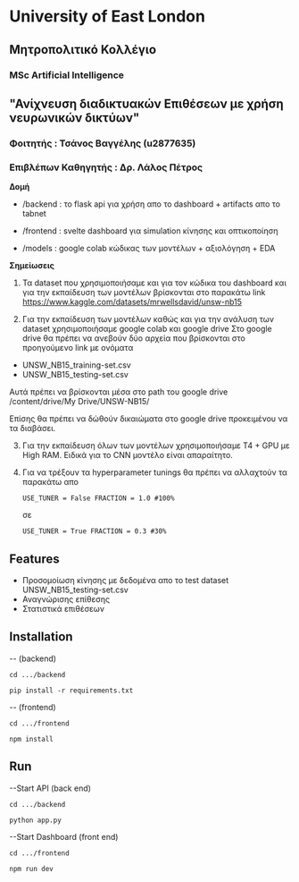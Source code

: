 # University of East London

## Μητροπολιτικό Κολλέγιο

### MSc Artificial Intelligence

## "Ανίχνευση διαδικτυακών Επιθέσεων με χρήση νευρωνικών δικτύων"



### Φοιτητής : Τσάνος Βαγγέλης (u2877635)
### Επιβλέπων Καθηγητής : Δρ. Λάλος Πέτρος



**Δομή**
 -  /backend  : το flask api για χρήση απο το dashboard + artifacts απο το tabnet
 
 -  /frontend : svelte dashboard για simulation κίνησης και οπτικοποίηση
 
 -  /models   : google colab κώδικας των μοντέλων + αξιολόγηση + EDA


**Σημείωσεις**
1. Τα dataset που χρησιμοποιήσαμε και για τον κώδικα του dashboard και για την εκπαίδευση των μοντέλων βρίσκονται στο παρακάτω link 
https://www.kaggle.com/datasets/mrwellsdavid/unsw-nb15 

2. Για την εκπαίδευση των μοντέλων καθώς και για την ανάλυση των dataset χρησιμοποιήσαμε google colab και google drive
Στο google drive θα πρέπει να ανεβούν δύο αρχεία που βρίσκονται στο προηγούμενο link με ονόματα
                  
- UNSW_NB15_training-set.csv
- UNSW_NB15_testing-set.csv

Αυτά πρέπει να βρίσκονται μέσα στο path του google drive
/content/drive/My Drive/UNSW-NB15/

Επίσης θα πρέπει να δώθούν δικαιώματα στο google drive προκειμένου να τα διαβάσει.

3. Για την εκπαίδευση όλων των μοντέλων χρησιμοποιήσαμε T4 + GPU με High RAM. Ειδικά για το CNN μοντέλο είναι απαραίτητο.

4. Για να τρέξουν τα hyperparameter tunings θα πρέπει να αλλαχτούν τα παρακάτω
   απο
   
   `USE_TUNER = False
    FRACTION = 1.0 #100%`

   σε
   
    `USE_TUNER = True
    FRACTION = 0.3 #30%`



## Features
 - Προσομοίωση κίνησης με δεδομένα απο το test dataset  UNSW_NB15_testing-set.csv
 - Αναγνώρισης επίθεσης
 - Στατιστικά επιθέσεων

## Installation
 -- (backend)
 
 `cd .../backend` 
 
 `pip install -r requirements.txt`
 

 -- (frontend)
 
 `cd .../frontend`
 
 `npm install`
 
## Run
 --Start API (back end)
 
  `cd .../backend` 
  
  `python app.py`

 --Start Dashboard (front end)
 
 `cd .../frontend`
 
 `npm run dev`






